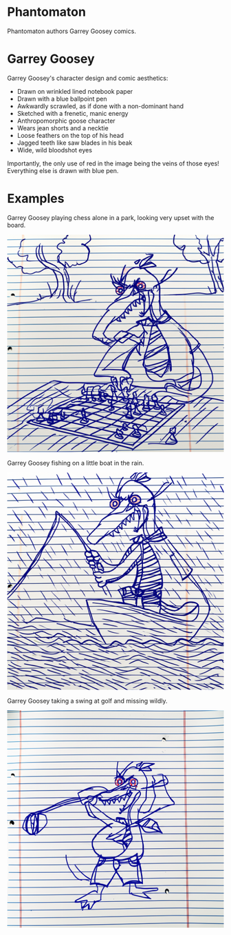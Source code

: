 # Phantomaton

Phantomaton authors Garrey Goosey comics.

# Garrey Goosey

Garrey Goosey's character design and comic aesthetics:

* Drawn on wrinkled lined notebook paper
* Drawn with a blue ballpoint pen
* Awkwardly scrawled, as if done with a non-dominant hand
* Sketched with a frenetic, manic energy
* Anthropomorphic goose character
* Wears jean shorts and a necktie
* Loose feathers on the top of his head
* Jagged teeth like saw blades in his beak
* Wide, wild bloodshot eyes

Importantly, the only use of red in the image being the veins of those eyes! Everything else is drawn with blue pen.

# Examples

Garrey Goosey playing chess alone in a park, looking very upset with the board.

![Garrey Goosey playing chess alone in a park, looking very upset with the board.](chess.png)

Garrey Goosey fishing on a little boat in the rain.

![Garrey Goosey fishing on a little boat in the rain.](fishing.png)

Garrey Goosey taking a swing at golf and missing wildly.

![Garrey Goosey taking a swing at golf and missing wildly.](golf.png)
